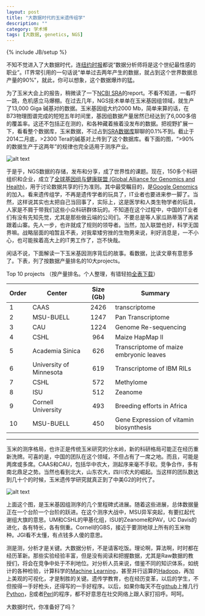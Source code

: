 ```yaml
---
layout: post
title: "大数据时代的玉米遗传组学"
description: ""
category: 学术博
tags: [大数据, genetics, NGS]
---
```

{% include JB/setup %}

不知不觉进入了大数据时代，连[纽约时报](http://www.nytimes.com/2013/04/14/education/edlife/universities-offer-courses-in-a-hot-new-field-data-science.html?pagewanted=all&_r=0)都说“数据分析师将是这个世纪最性感的职业”。IT界常引用的一句话说“单单过去两年产生的数据，就占到这个世界数据总产量的90%”，就此，你可以想象，这个数据爆炸的猛。

为了玉米大会上的报告，稍微读了一下[NCBI SRA](http://www.ncbi.nlm.nih.gov/sra)的report。不看不知道，一看吓一跳，危机感立马爆棚。在过去几年，NGS技术单单在玉米基因组领域，就生产了13,000 Giga 碱基对的数据。玉米基因组大约2000 Mb，简单来算的话，在B73物理图谱完成的短短五年时间里，基因组数据产量居然已经达到了6,000多倍的覆盖率。这还不包括正在测的，和各种藏着掖着没发布的数据。把视野扩展一下，看看整个数据库，玉米数据，不过占到[SRA数据库](http://www.ncbi.nlm.nih.gov/Traces/sra/?view=announcement)聊聊的0.1%不到。截止于2014二月底，>2300 Tera的碱基对上传到了这个数据库。看下面的图，“>90%的数据生产于这两年”的规律也完全适用于测序产业。

![alt text](http://i.imgur.com/Mb5Z1Yi.png)

于是乎，NGS数据的存储，发布和分享，成了世界性的课题。现在，150多个科研组织和企业，成立了[全球基因组与健康联盟 (Global Alliance for Genomics and Health)](http://genomicsandhealth.org/)，用于讨论数据共享的行为准则。其中最受瞩目的，是[Google Genomics](http://googleresearch.blogspot.co.uk/2014/02/google-joins-global-alliance-for.html)的加入。看来遗传组学，不再是遗传学者的玩具了，IT业者也要进来参一脚了。当然，这样说其实也太把自己当回事了，实际上，这是医学和人类生物学者的玩具，人家是不屑于带我们这些小众科研群体玩的。不知道在这个过程中，中国的IT业者们有没有先知先觉，尤其是那些做云端的公司们。不要总是等人家瓜熟蒂落了再紧跟着山寨。先人一步，也许就成了规则的领导者。当然，加入联盟也好，科学无国界嘛。战略层面的咱暂且不表，对我辈矮穷挫的生物男来说，利好消息是，一不小心，也可能挨着高大上的IT男工作了，岂不快哉。

闲话不说，下面解读一下玉米基因测序背后的故事。看数据，比读文章有意思多了。下表，列了按数据产量排名的10大projects。

Top 10 projects （按产量排名。个人整理，有错轻拍[全表下载](/data/SRA_maize_030614.csv)）

|**Order**|**Center** | **Size (Gb)** | **Summary** |
|-----|-------------|:--------------:|---------|
|1|CAAS         |2426		 |transcriptome|
|2|MSU-BUELL    |1247      |Pan Transcriptome|
|3|CAU          |1224      |Genome Re-sequencing|
|4|CSHL         |964       |Maize HapMap II  |
|5|Academia Sinica|626     |Transcriptome of maize embryonic leaves |
|6|University of Minnesota|619|Transcriptome of IBM RILs |
|7|CSHL          |572|Methylome|
|8|ISU           |512          |Zeanome|
|9|Cornell University|493|Breeding efforts in Africa|
|10|MSU-BUELL|450|Gene Expression of vitamin biosynthesis|
---
玉米的测序格局，也许正是传统玉米研究的分水岭，新的科研格局可能正在经历重新洗牌。可喜的是，中国的团队在这个领域，不但占有了一席之地。而且，可能是两席或多席。CAAS和CAU，包括华中农大，测起序来毫不手软。竞争合作，多有南北鼎足之势。当然也看到北大，山东农大，四川农大的崛起。当这样的团队数达到几十个的时候，玉米遗传学研究就真正到了中美G2的时代了。

![alt text](http://i.imgur.com/01JWlMz.png)

上面这个图，是玉米基因组测序的几个里程碑式进展。随着这些进展，总体数据量正在一个台阶一个台阶的跃进。在这个测序大战中，MSU异军突起，有要扛起代谢组大旗的意思。UM和CSHL的甲基化组，ISU的Zeanome和PAV，UC Davis的进化，各有特长，各有侧重。Cornell的GBS，接近于要测地球上所有的玉米物种。JGI看不太懂，有点钱多人傻的意思。

测是测，分析才是关键。大数据分析，不是请客吃饭。理论啊，算法啊，时时都在经历革新。那些实验经验丰富，但是没有阅读和把握数据，尤其是Raw数据的教授们，将会在竞争中处于不利地位。对分析人员来说，借鉴不同的知识体系，如统计的各种检验，计算科学的[Machine Learning](http://en.wikipedia.org/wiki/Machine_learning)，甚至并行运算的[Hadoop](http://hadoop.apache.org/)，再加上美观的可视化，才是制胜的关键。遗传学教育，也在经历变革，以后的学生，不但按得一手好枪头，还得写的一手好程序。以后，如果你每天不在[github](https://github.com/)上推几行[Python](http://www.python.org/)，[R](http://www.r-project.org/)或者[Perl](http://www.perl.org/)的程序，都不好意思在社交网络上跟人家打招呼。呵呵。

大数据时代，你准备好了吗？



